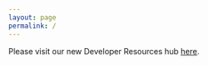 ```yaml
---
layout: page
permalink: /
---
```


Please visit our new Developer Resources hub <a href="https://developers.whisk.com/integrations/connect">here</a>.
